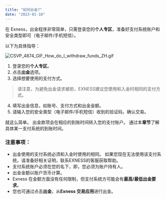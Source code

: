 ```yaml
---
title: "如何出金?"
date: "2023-01-10"
---
```


在 Exness，出金程序非常简单，只需登录您的**个人专区**，准备好支付系统账户和安全类型即可（电子邮件/手机短信）。

以下为具体指导：

![CSVP_4874_GIF_How_do_I_withdraw_funds_ZH.gif](https://testingcf.jsdelivr.net/gh/jarlin8/OSS@main/exhelp/CSVP_4874_GIF_How_do_I_withdraw_funds_ZH.gif)

1. 登录您的**个人专区**。
2. 点击**出金**选项。
3. 选择想要使用的支付方式。 

> 请注意，为避免出金请求被拒，EXNESS建议您使用和入金时相同的支付方式。

4. 填写出金信息，如账号、支付方式和出金金额。
5. 请输入您的安全类型（电子邮件/手机短信）收到的验证码，确认交易。

就这么简单。 出金款项会在相应的到账时间转入您的支付账户。 通过本**章节**了解具体某一支付系统的到账时间。

### 注意事项：

- 出金使用的支付系统必须和入金时使用的相同。 如果您现在无法使用该支付系统，请准备好相关证明，联系EXNESS的客服获取帮助。
- 支付系统账户必须在您的名下，即，您必须为账户持有人。
- 出金金额以账户货币计算。
- Exness 在金额方面没有任何限制，但支付系统方可能会有**最高/最低出金要求**。
- 您也可通过点击**出金**，从**Exness 交易应用**进行出金。
